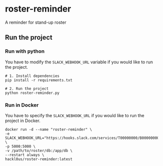 # roster-reminder
A reminder for stand-up roster

## Run the project

### Run with python
You have to modify the `SLACK_WEBHOOK_URL` variable if you would like to run the project.
```shell
# 1. Install dependencies
pip install -r requirements.txt

# 2. Run the project
python roster-reminder.py
```

### Run in Docker
You have to specify the `SLACK_WEBHOOK_URL` if you would like to run the project in Docker.
```shell
docker run -d --name "roster-reminder" \
-e SLACK_WEBHOOK_URL="https://hooks.slack.com/services/T00000000/B00000000/XXXXXXXXXXXXXXXXXXXXXXXX" \
-p 5000:5000 \
-v /path/to/roster/db:/app/db \
--restart always \
hackl0us/roster-reminder:latest
```
